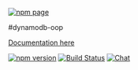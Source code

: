 [![npm page](https://nodei.co/npm/aws-dynamodb.png?downloads=true&downloadRank=true&stars=true)](https://www.npmjs.com/package/aws-dynamodb)

#dynamodb-oop

[Documentation here](http://awspilot.github.io/dynamodb-oop)


[![npm version](https://badge.fury.io/js/aws-dynamodb.svg)](https://badge.fury.io/js/aws-dynamodb)
[![Build Status](https://travis-ci.org/awspilot/dynamodb-oop.svg?branch=master)](https://travis-ci.org/awspilot/dynamodb-oop)
[![Chat ](https://badges.gitter.im/awspilot/dynamodb-oop.png)](https://gitter.im/awspilot/dynamodb-oop)
